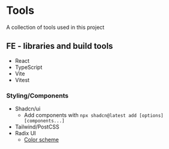# Tools
A collection of tools used in this project

## FE - libraries and build tools
- React
- TypeScript
- Vite
- Vitest

### Styling/Components
- Shadcn/ui
  - Add components with `npx shadcn@latest add [options] [components...]`
- Tailwind/PostCSS
- Radix UI
  - [Color scheme](https://www.radix-ui.com/blog/themes-3)